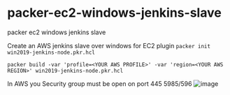 # packer-ec2-windows-jenkins-slave
packer ec2 windows jenkins slave

Create an AWS jenkins slave over windows for EC2 plugin
```packer init win2019-jenkins-node.pkr.hcl```

```packer build -var 'profile=<YOUR AWS PROFILE>' -var 'region=<YOUR AWS REGION>' win2019-jenkins-node.pkr.hcl```

In AWS
you Security group must be open on port 445 5985/596 ![image](https://user-images.githubusercontent.com/6726241/180745941-ef85c901-6382-43ef-8087-e9c0b29898b7.png)



